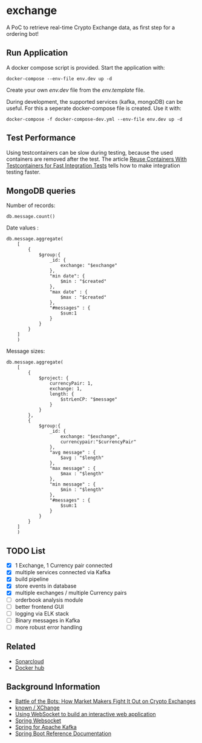 # exchange

A PoC to retrieve real-time Crypto Exchange data, as first step for a ordering bot!

## Run Application

A docker compose script is provided. Start the application with:

``
docker-compose --env-file env.dev up -d
``

Create your own *env.dev* file from the *env.template* file.

During development, the supported services (kafka, mongoDB) can be useful. For this a seperate docker-compose file is
created. Use it with:

``
docker-compose -f docker-compose-dev.yml --env-file env.dev up -d
``

## Test Performance
Using testcontainers can be slow during testing, because the used containers are removed after the test. The article 
[Reuse Containers With Testcontainers for Fast Integration Tests](https://rieckpil.de/reuse-containers-with-testcontainers-for-fast-integration-tests/)
tells how to make integration testing faster.

## MongoDB queries
Number of records:
````mongodb
db.message.count()
````
Date values : 
````mongodb
db.message.aggregate(
    [
        {
            $group:{
                _id: {
                    exchange: "$exchange"
                },
                "min date": {
                    $min : "$created"
                },
                "max date" : {
                    $max : "$created"
                },
                "#messages" : {
                    $sum:1
                }
            }
        }
    ]
    )
````

Message sizes:

````
db.message.aggregate(
    [
        {
            $project: {
                currencyPair: 1,
                exchange: 1,
                length: {
                    $strLenCP: "$message"
                }
            }
        },
        {
            $group:{
                _id: {
                    exchange: "$exchange",
                    currencypair:"$currencyPair"
                },
                "avg message" : {
                    $avg : "$length"
                },
                "max message" : {
                    $max : "$length"
                },
                "min message" : {
                    $min : "$length"
                },
                "#messages" : {
                    $sum:1
                }
            }
        }
    ]
    )
````

## TODO List

- [x] 1 Exchange, 1 Currency pair connected
- [x] multiple services connected via Kafka
- [x] build pipeline
- [x] store events in database
- [x] multiple exchanges / multiple Currency pairs
- [ ] orderbook analysis module
- [ ] better frontend GUI
- [ ] logging via ELK stack  
- [ ] Binary messages in Kafka
- [ ] more robust error handling

## Related
- [Sonarcloud](https://sonarcloud.io/dashboard?id=buildingsoftwareblocks_exchange)
- [Docker hub](https://hub.docker.com/u/buildingsoftwareblocks)

## Background Information
- [Battle of the Bots: How Market Makers Fight It Out on Crypto Exchanges](https://medium.com/swlh/battle-of-the-bots-how-market-makers-fight-it-out-on-crypto-exchanges-2482eb937107)
- [known / XChange](https://github.com/knowm/XChange)
- [Using WebSocket to build an interactive web application](https://spring.io/guides/gs/messaging-stomp-websocket/)
- [Spring Websocket](https://docs.spring.io/spring-framework/docs/current/reference/html/web.html#websocket-stomp-handle-send)
- [Spring for Apache Kafka](https://docs.spring.io/spring-kafka/docs/current/reference/html/#even-quicker-with-spring-boot)
- [Spring Boot Reference Documentation](https://docs.spring.io/spring-boot/docs/current/maven-plugin/reference/htmlsingle/#build-image)
